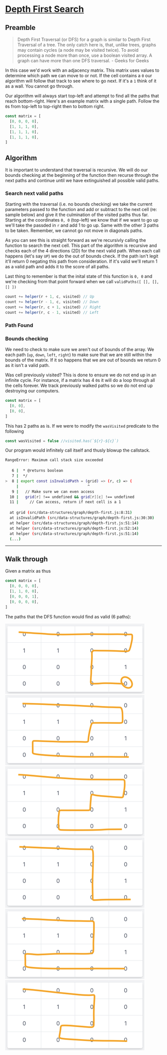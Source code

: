 # [Depth First Search](https://www.geeksforgeeks.org/depth-first-search-or-dfs-for-a-graph/)

## Preamble
> Depth First Traversal (or DFS) for a graph is similar to Depth First Traversal of a tree. The only catch here is, that, unlike trees, graphs may contain cycles (a node may be visited twice). To avoid processing a node more than once, use a boolean visited array. A graph can have more than one DFS traversal. - Geeks for Geeks

In this case we'd work with an adjacency matrix. This matrix uses values to determine which path we can move to or not. If the cell contains a `0` our algorithm will follow that track to see where to go next. If it's a `1` think of it as a wall. You cannot go through.

Our algorithm will always start top-left and attempt to find all the paths that reach bottom-right. Here's an example matrix with a single path. Follow the `0`s from top-left to top-right then to bottom right.

```js
const matrix = [
  [0, 0, 0, 0],
  [1, 1, 1, 0],
  [1, 1, 1, 0],
  [1, 1, 1, 0],  
]
```

## Algorithm
It is important to understand that traversal is recursive. We will do our bounds checking at the beginning of the function then recurse through the next paths and continue until we have extinguished all possible valid paths.

### Search next valid paths
Starting with the traversal (i.e. no bounds checking) we take the current parameters passed to the function and add or subtract to the next cell (re: sample below) and give it the culmination of the visited paths thus far. Starting at the coordinates `0, 0` (top-left) we know that if we want to go up we'll take the passded in `r` and add 1 to go up. Same with the other 3 paths to be taken. Remember, we cannot go not move in diagonals paths.

As you can see this is straight forward as we're recursivly calling the function to search the next cell. This part of the algorithm is recursive and checks each of the 4 directions (2D) for the next valid path. When each call happens (let's say `UP`) we do the out of bounds check. If the path isn't legit it'll return 0 negating this path from consideration. If it's valid we'll return 1 as a valid path and adds it to the score of all paths.

Last thing to remember is that the inital state of this function is `0, 0` and we're checking from that point forward when we call `validPaths([ [], [], [] ])`

```js
count += helper(r + 1, c, visited) // Up
count += helper(r - 1, c, visited) // Down
count += helper(r, c + 1, visited) // Right
count += helper(r, c - 1, visited) // Left
```
### Path Found

### Bounds checking
We need to check to make sure we aren't out of bounds of the array. We each path (`up`, `down`, `left`, `right`) to make sure that we are still within the bounds of the matrix. If it so happens that we are out of bounds we return 0 as it isn't a valid path.

Was cell previously visited? This is done to ensure we do not end up in an infinite cycle. For instance, if a matrix has 4 `0`s it will do a loop through all the cells forever. We track previously walked paths so we do not end up destroying our computers.

```js
const matrix = [
  [0, 0],
  [0, 0],
]
```
This has 2 paths as is. If we were to modify the `wasVisited` predicate to the following
```js
const wasVisited = false //visited.has(`${r}-${c}`)
```

Our program would infinitely call itself and thusly blowup the callstack. 

```sh
RangeError: Maximum call stack size exceeded

   6 |  * @returns boolean
   7 |  */
>  8 | export const isInvalidPath = (grid) => (r, c) => (
     |                               ^
   9 |   // Make sure we can even access
  10 |   grid[r] !== undefined && grid[r][c] !== undefined
  11 |     // Can access, return if next cell is a 1

  at grid (src/data-structures/graph/depth-first.js:8:31)
  at isInvalidPath (src/data-structures/graph/depth-first.js:30:30)
  at helper (src/data-structures/graph/depth-first.js:51:14)
  at helper (src/data-structures/graph/depth-first.js:52:14)
  at helper (src/data-structures/graph/depth-first.js:51:14)
  (...)
```

---

## Walk through
Given a matrix as thus
```js
const matrix = [
  [0, 0, 0, 0],
  [1, 1, 0, 0],
  [0, 0, 0, 1],
  [0, 0, 0, 0],
]
```

The paths that the DFS function would find as valid (6 paths):

![](./assets/1.png)
![](./assets/2.png)
![](./assets/3.png)
![](./assets/4.png)
![](./assets/5.png)
![](./assets/6.png)

